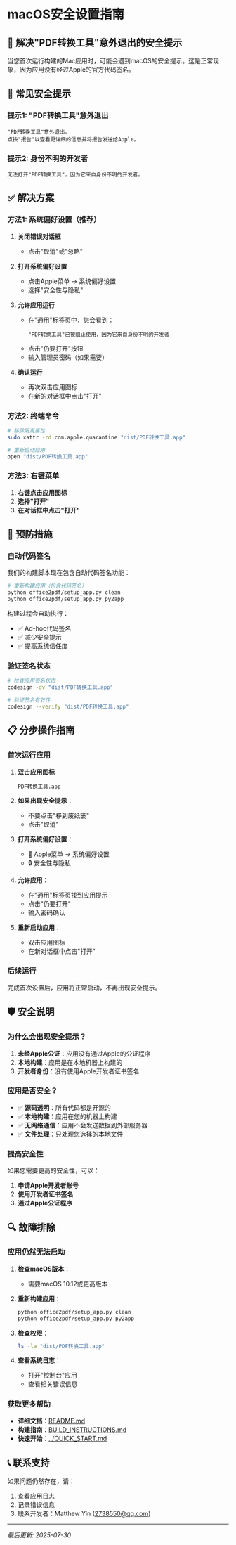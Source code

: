# macOS安全设置指南

## 🔐 解决"PDF转换工具"意外退出的安全提示

当您首次运行构建的Mac应用时，可能会遇到macOS的安全提示。这是正常现象，因为应用没有经过Apple的官方代码签名。

## 🚨 常见安全提示

### 提示1: "PDF转换工具"意外退出
```
"PDF转换工具"意外退出。
点按"报告"以查看更详细的信息并将报告发送给Apple。
```

### 提示2: 身份不明的开发者
```
无法打开"PDF转换工具"，因为它来自身份不明的开发者。
```

## ✅ 解决方案

### 方法1: 系统偏好设置（推荐）

1. **关闭错误对话框**
   - 点击"取消"或"忽略"

2. **打开系统偏好设置**
   - 点击Apple菜单 → 系统偏好设置
   - 选择"安全性与隐私"

3. **允许应用运行**
   - 在"通用"标签页中，您会看到：
     ```
     "PDF转换工具"已被阻止使用，因为它来自身份不明的开发者
     ```
   - 点击"仍要打开"按钮
   - 输入管理员密码（如果需要）

4. **确认运行**
   - 再次双击应用图标
   - 在新的对话框中点击"打开"

### 方法2: 终端命令

```bash
# 移除隔离属性
sudo xattr -rd com.apple.quarantine "dist/PDF转换工具.app"

# 重新启动应用
open "dist/PDF转换工具.app"
```

### 方法3: 右键菜单

1. **右键点击应用图标**
2. **选择"打开"**
3. **在对话框中点击"打开"**

## 🔧 预防措施

### 自动代码签名

我们的构建脚本现在包含自动代码签名功能：

```bash
# 重新构建应用（包含代码签名）
python office2pdf/setup_app.py clean
python office2pdf/setup_app.py py2app
```

构建过程会自动执行：
- ✅ Ad-hoc代码签名
- ✅ 减少安全提示
- ✅ 提高系统信任度

### 验证签名状态

```bash
# 检查应用签名状态
codesign -dv "dist/PDF转换工具.app"

# 验证签名有效性
codesign --verify "dist/PDF转换工具.app"
```

## 📋 分步操作指南

### 首次运行应用

1. **双击应用图标**
   ```
   PDF转换工具.app
   ```

2. **如果出现安全提示**：
   - 不要点击"移到废纸篓"
   - 点击"取消"

3. **打开系统偏好设置**：
   - 🍎 Apple菜单 → 系统偏好设置
   - 🔒 安全性与隐私

4. **允许应用**：
   - 在"通用"标签页找到应用提示
   - 点击"仍要打开"
   - 输入密码确认

5. **重新启动应用**：
   - 双击应用图标
   - 在新对话框中点击"打开"

### 后续运行

完成首次设置后，应用将正常启动，不再出现安全提示。

## 🛡️ 安全说明

### 为什么会出现安全提示？

1. **未经Apple公证**：应用没有通过Apple的公证程序
2. **本地构建**：应用是在本地机器上构建的
3. **开发者身份**：没有使用Apple开发者证书签名

### 应用是否安全？

- ✅ **源码透明**：所有代码都是开源的
- ✅ **本地构建**：应用在您的机器上构建
- ✅ **无网络通信**：应用不会发送数据到外部服务器
- ✅ **文件处理**：只处理您选择的本地文件

### 提高安全性

如果您需要更高的安全性，可以：

1. **申请Apple开发者账号**
2. **使用开发者证书签名**
3. **通过Apple公证程序**

## 🔍 故障排除

### 应用仍然无法启动

1. **检查macOS版本**：
   - 需要macOS 10.12或更高版本

2. **重新构建应用**：
   ```bash
   python office2pdf/setup_app.py clean
   python office2pdf/setup_app.py py2app
   ```

3. **检查权限**：
   ```bash
   ls -la "dist/PDF转换工具.app"
   ```

4. **查看系统日志**：
   - 打开"控制台"应用
   - 查看相关错误信息

### 获取更多帮助

- **详细文档**：[README.md](README.md)
- **构建指南**：[BUILD_INSTRUCTIONS.md](BUILD_INSTRUCTIONS.md)
- **快速开始**：[../QUICK_START.md](../QUICK_START.md)

## 📞 联系支持

如果问题仍然存在，请：

1. 查看应用日志
2. 记录错误信息
3. 联系开发者：Matthew Yin (2738550@qq.com)

---

*最后更新: 2025-07-30*
